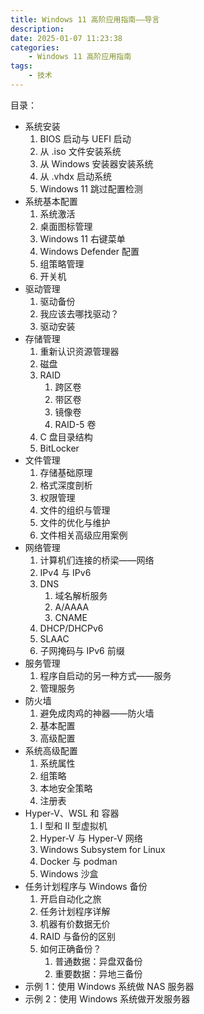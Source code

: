 ```yaml
---
title: Windows 11 高阶应用指南——导言
description: 
date: 2025-01-07 11:23:38
categories:
    - Windows 11 高阶应用指南
tags:
    - 技术
---
```


目录：

- 系统安装
    1. BIOS 启动与 UEFI 启动
    2. 从 .iso 文件安装系统
    3. 从 Windows 安装器安装系统
    4. 从 .vhdx 启动系统
    5. Windows 11 跳过配置检测
- 系统基本配置
    1. 系统激活
    2. 桌面图标管理
    3. Windows 11 右键菜单
    4. Windows Defender 配置
    5. 组策略管理
    6. 开关机
- 驱动管理
    1. 驱动备份
    2. 我应该去哪找驱动？
    3. 驱动安装
- 存储管理
    1. 重新认识资源管理器
    2. 磁盘
    3. RAID
        1. 跨区卷
        2. 带区卷
        3. 镜像卷
        4. RAID-5 卷
    4. C 盘目录结构
    5. BitLocker
- 文件管理
    1. 存储基础原理
    2. 格式深度剖析
    3. 权限管理
    4. 文件的组织与管理
    5. 文件的优化与维护
    6. 文件相关高级应用案例
- 网络管理
    1. 计算机们连接的桥梁——网络
    2. IPv4 与 IPv6
    3. DNS
        1. 域名解析服务
        2. A/AAAA
        3. CNAME
    4. DHCP/DHCPv6
    5. SLAAC
    6. 子网掩码与 IPv6 前缀
- 服务管理
    1. 程序自启动的另一种方式——服务
    2. 管理服务
- 防火墙
    1. 避免成肉鸡的神器——防火墙
    2. 基本配置
    3. 高级配置
- 系统高级配置
    1. 系统属性
    2. 组策略
    3. 本地安全策略
    4. 注册表
- Hyper-V、WSL 和 容器
    1. I 型和 II 型虚拟机
    2. Hyper-V 与 Hyper-V 网络
    3. Windows Subsystem for Linux
    4. Docker 与 podman
    5. Windows 沙盒
- 任务计划程序与 Windows 备份
    1. 开启自动化之旅
    2. 任务计划程序详解
    3. 机器有价数据无价
    4. RAID 与备份的区别
    5. 如何正确备份？
        1. 普通数据：异盘双备份
        2. 重要数据：异地三备份
- 示例 1：使用 Windows 系统做 NAS 服务器
- 示例 2：使用 Windows 系统做开发服务器